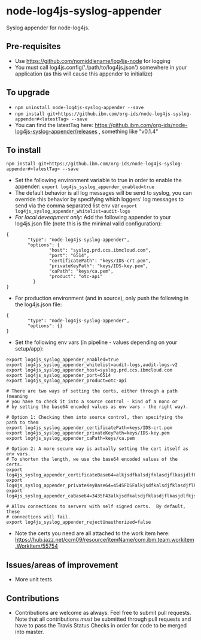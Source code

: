# node-log4js-syslog-appender
Syslog appender for node-log4js.

## Pre-requisites
- Use https://github.com/nomiddlename/log4js-node for logging
- You must call log4js.config('./path/to/log4js.json') somewhere in your application (as this will cause this appender to initialize)


## To upgrade
- `npm uninstall node-log4js-syslog-appender --save`
- `npm install git+https://github.ibm.com/org-ids/node-log4js-syslog-appender#<latestTag> --save`
- You can find the latestTag here: https://github.ibm.com/org-ids/node-log4js-syslog-appender/releases , something like "v0.1.4"

## To install
`npm install git+https://github.ibm.com/org-ids/node-log4js-syslog-appender#<latestTag> --save`
- Set the following environment variable to true in order to enable the appender: `export log4js_syslog_appender_enabled=true`
- The default behavior is all log messages will be send to syslog, you can override this behavior by
specifying which loggers' log messages to send via the comma separated list env var `export log4js_syslog_appender_whitelist=audit-logs`
- *For local deveopment only*: Add the following appender to your log4js.json file (note this is the minimal valid configuration):
```
{
        "type": "node-log4js-syslog-appender",
        "options": {
                "host": "syslog.prd.ccs.ibmcloud.com",
                "port": "6514",
                "certificatePath": "keys/IDS-crt.pem",
                "privateKeyPath": "keys/IDS-key.pem",
                "caPath": "keys/ca.pem",
                "product": "otc-api"
          }
}
```
- For production environment (and in source), only push the following in the log4js.json file:
```
{
        "type": "node-log4js-syslog-appender",
        "options": {}
}
```
- Set the following env vars (in pipeline - values depending on your setup/app):
```
export log4js_syslog_appender_enabled=true
export log4js_syslog_appender_whitelist=audit-logs,audit-logs-v2
export log4js_syslog_appender_host=syslog.prd.ccs.ibmcloud.com
export log4js_syslog_appender_port=6514
export log4js_syslog_appender_product=otc-api

# There are two ways of setting the certs, either through a path (meaning
# you have to check it into a source control - kind of a nono or 
# by setting the base64 encoded values as env vars - the right way).

# Option 1: Checking them into source control, then specifying the path to them
export log4js_syslog_appender_certificatePath=keys/IDS-crt.pem
export log4js_syslog_appender_privateKeyPath=keys/IDS-key.pem
export log4js_syslog_appender_caPath=keys/ca.pem

# Option 2: A more secure way is actually setting the cert itself as env vars. 
# To shorten the length, we use the base64 encoded values of the certs.
export log4js_syslog_appender_certificateBase64=alkjsdfkalsdjfklasdjflkasjdlfkjsdfKLJFLSKDJF9f34
export log4js_syslog_appender_privateKeyBase64=4545FDSFalkjsdfkalsdjfklasdjflkasjdlfkjsdfKLJFLSKDJF9f34
export log4js_syslog_appender_caBase64=3435F43alkjsdfkalsdjfklasdjflkasjdlfkjsdfKLJFLSKDJF9f34

# Allow connections to servers with self signed certs.  By default, these
# connections will fail.
export log4js_syslog_appender_rejectUnauthorized=false
```
- Note the certs you need are all attached to the work item here: https://hub.jazz.net/ccm09/resource/itemName/com.ibm.team.workitem.WorkItem/55754

## Issues/areas of improvement
- More unit tests

## Contributions
- Contributions are welcome as always. Feel free to submit pull requests. Note that all contributions *must* be submitted through pull requests and have to pass the Travis Status Checks in order for code to be merged into master.
